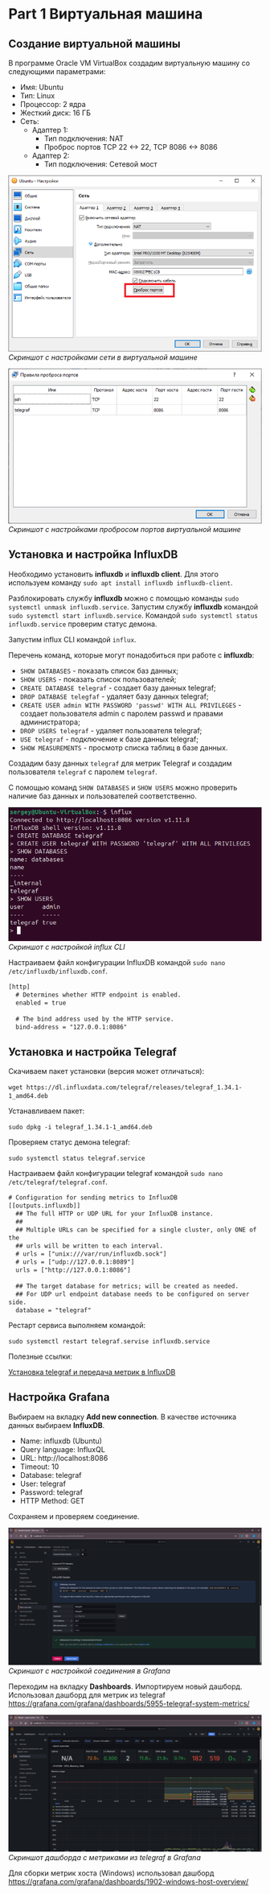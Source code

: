 # Part 1 Виртуальная машина

## Создание виртуальной машины

В программе Oracle VM VirtualBox создадим виртуальную машину со следующими параметрами:

- Имя: Ubuntu
- Тип: Linux
- Процессор: 2 ядра
- Жесткий диск: 16 ГБ
- Сеть:
  - Адаптер 1:
    - Тип подключения: NAT
    - Проброс портов TCP 22 <-> 22, TCP 8086 <-> 8086
  - Адаптер 2:
    - Тип подключения: Сетевой мост

![part_1_01](images/part_1_01.png "Скриншот c настройками сети в виртуальной машине") \
*Скриншот c настройками сети в виртуальной машине*

![part_1_02](images/part_1_02.png "Скриншот c настройками пробросом портов виртуальной машине") \
*Скриншот с настройками пробросом портов виртуальной машине*

## Установка и настройка InfluxDB

Необходимо установить **influxdb** и **influxdb client**. Для этого используем команду `sudo apt install influxdb influxdb-client`.

Разблокировать службу **influxdb** можно с помощью команды `sudo systemctl unmask influxdb.service`.
Запустим службу **influxdb** командой `sudo systemctl start influxdb.service`. 
Командой `sudo systemctl status influxdb.service` проверим статус демона.

Запустим influx CLI командой `influx`.

Перечень команд, которые могут понадобиться при работе с **influxdb**:

- `SHOW DATABASES` - показать список баз данных;
- `SHOW USERS` - показать список пользователей;
- `CREATE DATABASE telegraf` - создает базу данных telegraf;
- `DROP DATABASE telegfaf` - удаляет базу данных telegraf;
- `CREATE USER admin WITH PASSWORD 'passwd' WITH ALL PRIVILEGES` - создает пользователя admin с паролем passwd и правами администратора;
- `DROP USERS telegraf` - удаляет пользователя telegraf;
- `USE telegraf` - подключение к базе данных telegraf;
- `SHOW MEASUREMENTS` - просмотр списка таблиц в базе данных.

Создадим базу данных `telegraf` для метрик Telegraf и создадим пользователя `telegraf` с паролем `telegraf`.

С помощью команд `SHOW DATABASES` и `SHOW USERS` можно проверить наличие баз данных и пользователей соответственно.

![part_1_03](images/part_1_03.png "Скриншот с настройкой influx CLI") \
*Скриншот с настройкой influx CLI*

Настраиваем файл конфигурации InfluxDB командой `sudo nano /etc/influxdb/influxdb.conf`.

```properties
[http]
  # Determines whether HTTP endpoint is enabled.
  enabled = true

  # The bind address used by the HTTP service.
  bind-address = "127.0.0.1:8086"
```

## Установка и настройка Telegraf

Скачиваем пакет установки (версия может отличаться):

``wget https://dl.influxdata.com/telegraf/releases/telegraf_1.34.1-1_amd64.deb``

Устанавливаем пакет:

``sudo dpkg -i telegraf_1.34.1-1_amd64.deb``

Проверяем статус демона telegraf:

``sudo systemctl status telegraf.service``

Настраиваем файл конфигурации telegraf командой `sudo nano /etc/telegraf/telegraf.conf`.

```properties
# Configuration for sending metrics to InfluxDB
[[outputs.influxdb]]
  ## The full HTTP or UDP URL for your InfluxDB instance.
  ##
  ## Multiple URLs can be specified for a single cluster, only ONE of the
  ## urls will be written to each interval.
  # urls = ["unix:///var/run/influxdb.sock"]
  # urls = ["udp://127.0.0.1:8089"]
  urls = ["http://127.0.0.1:8086"]

  ## The target database for metrics; will be created as needed.
  ## For UDP url endpoint database needs to be configured on server side.
  database = "telegraf"
```

Рестарт сервиса выполняем командой:

`sudo systemctl restart telegraf.servise influxdb.service`

Полезные ссылки:

[Установка telegraf и передача метрик в InfluxDB](https://www.dmosk.ru/miniinstruktions.php?mini=telegraf-influxdb#influxdb)

## Настройка Grafana

Выбираем на вкладку **Add new connection**. В качестве источника данных выбираем **InfluxDB**.

- Name: influxdb (Ubuntu)
- Query language: InfluxQL
- URL: http://localhost:8086
- Timeout: 10
- Database: telegraf
- User: telegraf
- Password: telegraf
- HTTP Method: GET

Сохраняем и проверяем соединение.

![part_1_04](images/part_1_04.png "Скриншот с настройкой соединения в Grafana") \
*Скриншот с настройкой соединения в Grafana*

Переходим на вкладку **Dashboards**. Импортируем новый дашборд. Использовал дашборд для метрик из telegraf <https://grafana.com/grafana/dashboards/5955-telegraf-system-metrics/>

![part_1_05](images/part_1_05.png "Скриншот с настройкой дашборда для telegraf в Grafana") \
*Скриншот дашборда с метриками из telegraf в Grafana*

Для сборки метрик хоста (Windows) использовал дашборд <https://grafana.com/grafana/dashboards/1902-windows-host-overview/>

